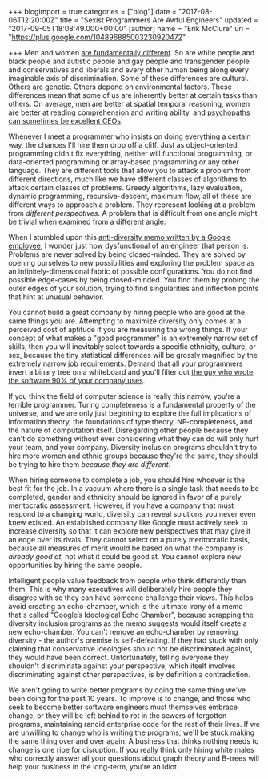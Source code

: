 +++
blogimport = true
categories = ["blog"]
date = "2017-08-06T12:20:00Z"
title = "Sexist Programmers Are Awful Engineers"
updated = "2017-09-05T18:08:49.000+00:00"
[author]
name = "Erik McClure"
uri = "https://plus.google.com/104896885003230920472"

+++
Men and women [are fundamentally different](https://stanmed.stanford.edu/2017spring/how-mens-and-womens-brains-are-different.html). So are white people and black people and autistic people and gay people and transgender people and conservatives and liberals and every other human being along every imaginable axis of discrimination. Some of these differences are cultural. Others are genetic. Others depend on environmental factors. These differences mean that some of us are inherently better at certain tasks than others. On average, men are better at spatial temporal reasoning, women are better at reading comprehension and writing ability, and [psychopaths can sometimes be excellent CEOs](https://www.forbes.com/sites/jeffbercovici/2011/06/14/why-some-psychopaths-make-great-ceos/#749d149f261a).

Whenever I meet a programmer who insists on doing everything a certain way, the chances I'll hire them drop off a cliff. Just as object-oriented programming didn't fix everything, neither will functional programming, or data-oriented programming or array-based programming or any other language. They are different tools that allow you to attack a problem from different directions, much like we have different classes of algorithms to attack certain classes of problems. Greedy algorithms, lazy evaluation, dynamic programming, recursive-descent, maximum flow, all of these are different ways to approach a problem. They represent looking at a problem from *different perspectives*. A problem that is difficult from one angle might be trivial when examined from a different angle.

When I stumbled upon this [anti-diversity memo written by a Google employee](http://gizmodo.com/exclusive-heres-the-full-10-page-anti-diversity-screed-1797564320), I wonder just how dysfunctional of an engineer that person is. Problems are never solved by being closed-minded. They are solved by opening ourselves to new possibilities and exploring the problem space as an infinitely-dimensional fabric of possible configurations. You do not find possible edge-cases by being closed-minded. You find them by probing the outer edges of your solution, trying to find singularities and inflection points that hint at unusual behavior.

You cannot build a great company by hiring people who are good at the same things you are. Attempting to maximize diversity only comes at a perceived cost of aptitude if you are measuring the wrong things. If your concept of what makes a "good programmer" is an extremely narrow set of skills, then you will inevitably select towards a specific ethnicity, culture, or sex, because the tiny statistical differences will be grossly magnified by the extremely narrow job requirements. Demand that all your programmers invert a binary tree on a whiteboard and you'll filter out [the guy who wrote the software 90% of your company uses](https://twitter.com/mxcl/status/608682016205344768?lang=en).

If you think the field of computer science is really this narrow, you're a terrible programmer. Turing completeness is a fundamental property of the universe, and we are only just beginning to explore the full implications of information theory, the foundations of type theory, NP-completeness, and the nature of computation itself. Disregarding other people because they can't do something without ever considering what they can do will only hurt your team, and your company. Diversity inclusion programs shouldn't try to hire more women and ethnic groups because they're the same, they should be trying to hire them *because they are different*.

When hiring someone to complete a job, you should hire whoever is the best fit for the job. In a vacuum where there is a single task that needs to be completed, gender and ethnicity should be ignored in favor of a purely meritocratic assessment. However, if you have a company that must respond to a changing world, diversity can reveal solutions you never even knew existed. An established company like Google must actively seek to increase diversity so that it can explore new perspectives that may give it an edge over its rivals. They cannot select on a purely meritocratic basis, because all measures of merit would be based on what the company is *already good at*, not what it could be good at. You cannot explore new opportunities by hiring the same people.

Intelligent people value feedback from people who think differently than them. This is why many executives will deliberately hire people they disagree with so they can have someone challenge their views. This helps avoid creating an echo-chamber, which is the ultimate irony of a memo that's called "Google’s Ideological Echo Chamber", because scrapping the diversity inclusion programs as the memo suggests would itself create a new echo-chamber. You can't remove an echo-chamber by removing diversity - the author's premise is self-defeating. If they had stuck with only claiming that conservative ideologies should not be discriminated against, they would have been correct. Unfortunately, telling everyone they shouldn't discriminate against your perspective, which itself involves discriminating against other perspectives, is by definition a contradiction.

We aren't going to write better programs by doing the same thing we've been doing for the past 10 years. To improve is to change, and those who seek to become better software engineers must themselves embrace change, or they will be left behind to rot in the sewers of forgotten programs, maintaining rancid enterprise code for the rest of their lives. If we are unwilling to change who is writing the programs, we'll be stuck making the same thing over and over again. A business that thinks nothing needs to change is one ripe for disruption. If you really think only hiring white males who correctly answer all your questions about graph theory and B-trees will help your business in the long-term, you're an idiot.
